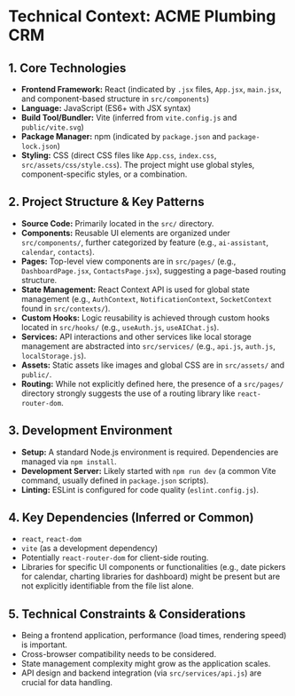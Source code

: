# Technical Context: ACME Plumbing CRM

## 1. Core Technologies

*   **Frontend Framework:** React (indicated by `.jsx` files, `App.jsx`, `main.jsx`, and component-based structure in `src/components`)
*   **Language:** JavaScript (ES6+ with JSX syntax)
*   **Build Tool/Bundler:** Vite (inferred from `vite.config.js` and `public/vite.svg`)
*   **Package Manager:** npm (indicated by `package.json` and `package-lock.json`)
*   **Styling:** CSS (direct CSS files like `App.css`, `index.css`, `src/assets/css/style.css`). The project might use global styles, component-specific styles, or a combination.

## 2. Project Structure & Key Patterns

*   **Source Code:** Primarily located in the `src/` directory.
*   **Components:** Reusable UI elements are organized under `src/components/`, further categorized by feature (e.g., `ai-assistant`, `calendar`, `contacts`).
*   **Pages:** Top-level view components are in `src/pages/` (e.g., `DashboardPage.jsx`, `ContactsPage.jsx`), suggesting a page-based routing structure.
*   **State Management:** React Context API is used for global state management (e.g., `AuthContext`, `NotificationContext`, `SocketContext` found in `src/contexts/`).
*   **Custom Hooks:** Logic reusability is achieved through custom hooks located in `src/hooks/` (e.g., `useAuth.js`, `useAIChat.js`).
*   **Services:** API interactions and other services like local storage management are abstracted into `src/services/` (e.g., `api.js`, `auth.js`, `localStorage.js`).
*   **Assets:** Static assets like images and global CSS are in `src/assets/` and `public/`.
*   **Routing:** While not explicitly defined here, the presence of a `src/pages/` directory strongly suggests the use of a routing library like `react-router-dom`.

## 3. Development Environment

*   **Setup:** A standard Node.js environment is required. Dependencies are managed via `npm install`.
*   **Development Server:** Likely started with `npm run dev` (a common Vite command, usually defined in `package.json` scripts).
*   **Linting:** ESLint is configured for code quality (`eslint.config.js`).

## 4. Key Dependencies (Inferred or Common)

*   `react`, `react-dom`
*   `vite` (as a development dependency)
*   Potentially `react-router-dom` for client-side routing.
*   Libraries for specific UI components or functionalities (e.g., date pickers for calendar, charting libraries for dashboard) might be present but are not explicitly identifiable from the file list alone.

## 5. Technical Constraints & Considerations

*   Being a frontend application, performance (load times, rendering speed) is important.
*   Cross-browser compatibility needs to be considered.
*   State management complexity might grow as the application scales.
*   API design and backend integration (via `src/services/api.js`) are crucial for data handling.
